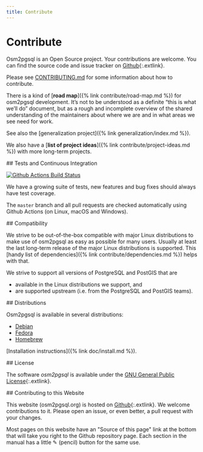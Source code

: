 ```yaml
---
title: Contribute
---
```


# Contribute

Osm2pgsql is an Open Source project. Your contributions are welcome. You can
find the source code and issue tracker on
[Github](https://github.com/openstreetmap/osm2pgsql){:.extlink}.

Please see [CONTRIBUTING.md](https://github.com/openstreetmap/osm2pgsql/blob/master/CONTRIBUTING.md)
for some information about how to contribute.

There is a kind of [**road map**]({% link contribute/road-map.md %}) for
osm2pgsql development. It’s not to be understood as a definite “this is what
we’ll do” document, but as a rough and incomplete overview of the shared
understanding of the maintainers about where we are and in what areas we see
need for work.

See also the [generalization project]({% link generalization/index.md %}).

We also have a [**list of project ideas**]({% link contribute/project-ideas.md
%}) with more long-term projects.

<section markdown="1">
## Tests and Continuous Integration

[![Github Actions Build Status](https://github.com/openstreetmap/osm2pgsql/workflows/CI/badge.svg?branch=master)](https://github.com/openstreetmap/osm2pgsql/actions)

We have a growing suite of tests, new features and bug fixes should always
have test coverage.

The `master` branch and all pull requests are checked automatically using
Github Actions (on Linux, macOS and Windows).

</section>

<section markdown="1">
## Compatibility

We strive to be out-of-the-box compatible with major Linux distributions to
make use of osm2pgsql as easy as possible for many users. Usually at least
the last long-term release of the major Linux distributions is supported.
This [handy list of dependencies]({% link contribute/dependencies.md %})
helps with that.

We strive to support all versions of PostgreSQL and PostGIS that are

* available in the Linux distributions we support, and
* are supported upstream (i.e. from the PostgreSQL and PostGIS teams).

</section>

<section markdown="1">
## Distributions
</section>

Osm2pgsql is available in several distributions:
* [Debian](https://tracker.debian.org/pkg/osm2pgsql)
* [Fedora](https://packages.fedoraproject.org/pkgs/osm2pgsql/osm2pgsql/)
* [Homebrew](https://formulae.brew.sh/formula/osm2pgsql)

[Installation instructions]({% link doc/install.md %}).

<section markdown="1">
## License

The software *osm2pgsql* is available under the [GNU General Public
License](https://www.gnu.org/licenses/old-licenses/gpl-2.0.html){:.extlink}.
</section>

<section markdown="1">
## Contributing to this Website

This website (osm2pgsql.org) is hosted on
[Github](https://github.com/openstreetmap/osm2pgsql-website){:.extlink}. We
welcome contributions to it. Please open an issue, or even better, a pull
request with your changes.

Most pages on this website have an "Source of this page" link at the bottom
that will take you right to the Github repository page. Each section in the
manual has a little ✎ (pencil) button for the same use.
</section>
